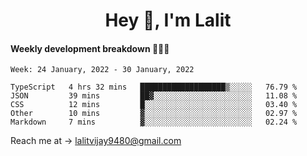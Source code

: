 <h1 align="center">Hey 👋, I'm Lalit</h1>

#### Weekly development breakdown 👨🏻‍💻
<!--START_SECTION:waka-->
```text
Week: 24 January, 2022 - 30 January, 2022

TypeScript   4 hrs 32 mins   ███████████████████▒░░░░░   76.79 % 
JSON         39 mins         ██▓░░░░░░░░░░░░░░░░░░░░░░   11.08 % 
CSS          12 mins         █░░░░░░░░░░░░░░░░░░░░░░░░   03.40 % 
Other        10 mins         ▓░░░░░░░░░░░░░░░░░░░░░░░░   02.97 % 
Markdown     7 mins          ▓░░░░░░░░░░░░░░░░░░░░░░░░   02.24 % 
```
<!--END_SECTION:waka-->

Reach me at → lalitvijay9480@gmail.com
